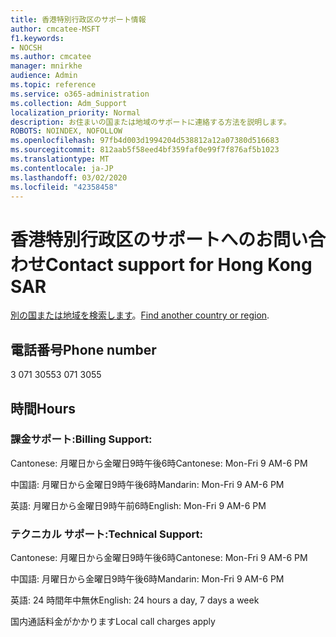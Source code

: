 ```yaml
---
title: 香港特別行政区のサポート情報
author: cmcatee-MSFT
f1.keywords:
- NOCSH
ms.author: cmcatee
manager: mnirkhe
audience: Admin
ms.topic: reference
ms.service: o365-administration
ms.collection: Adm_Support
localization_priority: Normal
description: お住まいの国または地域のサポートに連絡する方法を説明します。
ROBOTS: NOINDEX, NOFOLLOW
ms.openlocfilehash: 97fb4d003d1994204d538812a12a07380d516683
ms.sourcegitcommit: 812aab5f58eed4bf359faf0e99f7f876af5b1023
ms.translationtype: MT
ms.contentlocale: ja-JP
ms.lasthandoff: 03/02/2020
ms.locfileid: "42358458"
---
```

# <a name="contact-support-for-hong-kong-sar"></a><span data-ttu-id="e8173-103">香港特別行政区のサポートへのお問い合わせ</span><span class="sxs-lookup"><span data-stu-id="e8173-103">Contact support for Hong Kong SAR</span></span>

<span data-ttu-id="e8173-104">[別の国または地域を検索します](../contact-support-for-business-products.md)。</span><span class="sxs-lookup"><span data-stu-id="e8173-104">[Find another country or region](../contact-support-for-business-products.md).</span></span>

## <a name="phone-number"></a><span data-ttu-id="e8173-105">電話番号</span><span class="sxs-lookup"><span data-stu-id="e8173-105">Phone number</span></span>
<span data-ttu-id="e8173-106">3 071 3055</span><span class="sxs-lookup"><span data-stu-id="e8173-106">3 071 3055</span></span>

## <a name="hours"></a><span data-ttu-id="e8173-107">時間</span><span class="sxs-lookup"><span data-stu-id="e8173-107">Hours</span></span>
### <a name="billing-support"></a><span data-ttu-id="e8173-108">課金サポート:</span><span class="sxs-lookup"><span data-stu-id="e8173-108">Billing Support:</span></span>

<span data-ttu-id="e8173-109">Cantonese: 月曜日から金曜日9時午後6時</span><span class="sxs-lookup"><span data-stu-id="e8173-109">Cantonese: Mon-Fri 9 AM-6 PM</span></span>

<span data-ttu-id="e8173-110">中国語: 月曜日から金曜日9時午後6時</span><span class="sxs-lookup"><span data-stu-id="e8173-110">Mandarin: Mon-Fri 9 AM-6 PM</span></span>

<span data-ttu-id="e8173-111">英語: 月曜日から金曜日9時午前6時</span><span class="sxs-lookup"><span data-stu-id="e8173-111">English: Mon-Fri 9 AM-6 PM</span></span>

### <a name="technical-support"></a><span data-ttu-id="e8173-112">テクニカル サポート:</span><span class="sxs-lookup"><span data-stu-id="e8173-112">Technical Support:</span></span>

<span data-ttu-id="e8173-113">Cantonese: 月曜日から金曜日9時午後6時</span><span class="sxs-lookup"><span data-stu-id="e8173-113">Cantonese: Mon-Fri 9 AM-6 PM</span></span>

<span data-ttu-id="e8173-114">中国語: 月曜日から金曜日9時午後6時</span><span class="sxs-lookup"><span data-stu-id="e8173-114">Mandarin: Mon-Fri 9 AM-6 PM</span></span>

<span data-ttu-id="e8173-115">英語: 24 時間年中無休</span><span class="sxs-lookup"><span data-stu-id="e8173-115">English: 24 hours a day, 7 days a week</span></span>

<span data-ttu-id="e8173-116">国内通話料金がかかります</span><span class="sxs-lookup"><span data-stu-id="e8173-116">Local call charges apply</span></span>
